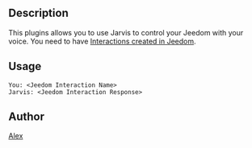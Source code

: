 <!---
IMPORTANT
=========
This README.md is displayed in the WebStore as well as within Jarvis app
Please do not change the structure of this file
Fill-in Description, Usage & Author sections
Make sure to rename the [en] folder into the language code your plugin is written in (ex: fr, es, de, it...)
For multi-language plugin:
- clone the language directory and translate commands/functions.sh
- optionally write the Description / Usage sections in several languages
-->
## Description
This plugins allows you to use Jarvis to control your Jeedom with your voice.
You need to have [Interactions created in Jeedom](http://www.geekland-leblog.fr/jeedom-les-interactions/).

## Usage
```
You: <Jeedom Interaction Name>
Jarvis: <Jeedom Interaction Response>
```

## Author
[Alex](https://github.com/alexylem)
